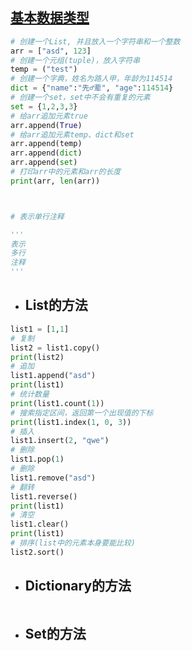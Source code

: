 ## [基本数据类型](基本数据类型.py)
```python
# 创建一个List, 并且放入一个字符串和一个整数
arr = ["asd", 123]
# 创建一个元组(tuple)，放入字符串
temp = ("test")
# 创建一个字典，姓名为路人甲，年龄为114514
dict = {"name":"先♂辈", "age":114514}
# 创建一个set，set中不会有重复的元素
set = {1,2,3,3}
# 给arr追加元素true
arr.append(True)
# 给arr追加元素temp、dict和set
arr.append(temp)
arr.append(dict)
arr.append(set)
# 打印arr中的元素和arr的长度
print(arr, len(arr))



# 表示单行注释

'''
表示
多行
注释
'''
```

- ## List的方法
```python
list1 = [1,1]
# 复制
list2 = list1.copy()
print(list2)
# 追加
list1.append("asd")
print(list1)
# 统计数量
print(list1.count(1))
# 搜索指定区间，返回第一个出现值的下标
print(list1.index(1, 0, 3))
# 插入
list1.insert(2, "qwe")
# 删除
list1.pop(1)
# 删除
list1.remove("asd")
# 翻转
list1.reverse()
print(list1)
# 清空
list1.clear()
print(list1)
# 排序(list中的元素本身要能比较)
list2.sort()
```

- ## Dictionary的方法
```python

```

- ## Set的方法
```python

```